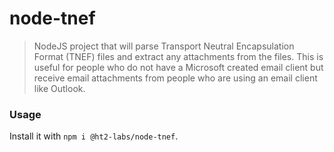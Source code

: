 # node-tnef
> NodeJS project that will parse Transport Neutral Encapsulation Format (TNEF) files and extract any attachments from the files. This is useful for people who do not have a Microsoft created email client but receive email attachments from people who are using an email client like Outlook.

### Usage
Install it with `npm i @ht2-labs/node-tnef`.
